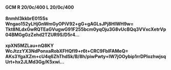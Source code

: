 #### GCM R 20/0c/400 L 20/0c/400
**8nmhI3kkbrE015Ss**<br/>**Wngao152yLHjGnWmGyOPiV92+gG+gAGLsJPj8HIWH9w=**<br/>**Tkt8NLdxGwRQTEaGVugwG91F255bcm0yqOju3G8vUcBQq3VVxcXetrVp04BMGgGzZehd2TZUR9S/D5r4...**<br/><br/>
**xpXN5MZLau+nQ8KY**<br/>**WcJtzzYX3NdPonxaRobXFHQfI9+r6t+CRC9FbIFAMeQ=**<br/>**AKs3YgaXZm+cU4q6ZhThdSk/B/8h/piwPwty+IW7jOOybip1rrDPlozhwjsqUrt+hx2JLMd3Gg/K5xwi...**